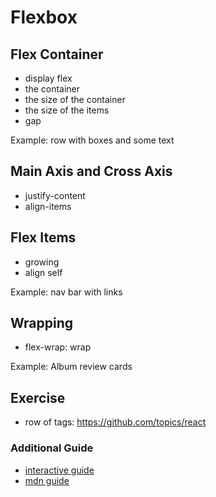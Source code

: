 # Flexbox

## Flex Container

- display flex
- the container
- the size of the container
- the size of the items
- gap

Example: row with boxes and some text

## Main Axis and Cross Axis

- justify-content
- align-items

## Flex Items

- growing
- align self

Example: nav bar with links

## Wrapping

- flex-wrap: wrap

Example: Album review cards

## Exercise

- row of tags: https://github.com/topics/react

### Additional Guide

- [interactive guide](https://www.joshwcomeau.com/css/interactive-guide-to-flexbox/)
- [mdn guide](https://developer.mozilla.org/en-US/docs/Web/CSS/CSS_flexible_box_layout/Basic_concepts_of_flexbox)